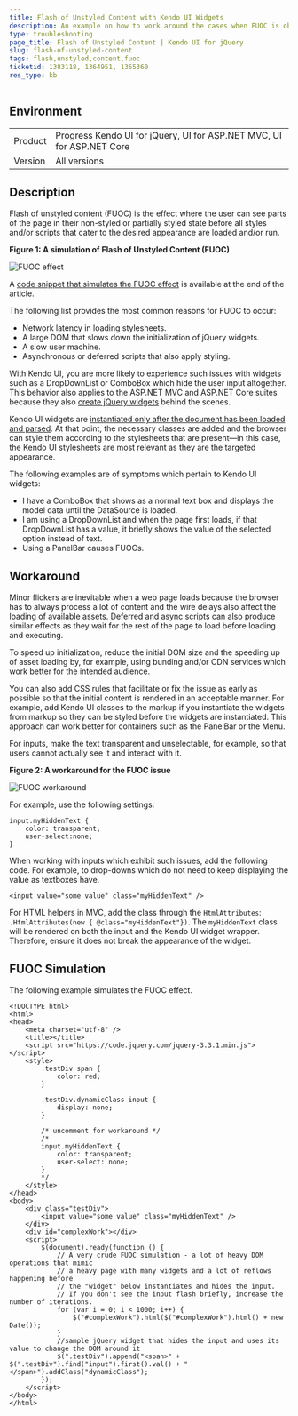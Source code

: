 ```yaml
---
title: Flash of Unstyled Content with Kendo UI Widgets
description: An example on how to work around the cases when FUOC is observed when DOM manipulations are used to style a page in Kendo UI.
type: troubleshooting
page_title: Flash of Unstyled Content | Kendo UI for jQuery
slug: flash-of-unstyled-content
tags: flash,unstyled,content,fuoc
ticketid: 1383118, 1364951, 1365360
res_type: kb
---
```


## Environment

<table>
 <tr>
  <td>Product</td>
  <td>Progress Kendo UI for jQuery, UI for ASP.NET MVC, UI for ASP.NET Core</td>
 </tr>
  <tr>
  <td>Version</td>
  <td>All versions</td>
 </tr>
</table>


## Description

Flash of unstyled content (FUOC) is the effect where the user can see parts of the page in their non-styled or partially styled state before all styles and/or scripts that cater to the desired appearance are loaded and/or run.

**Figure 1: A simulation of Flash of Unstyled Content (FUOC)**

![FUOC effect](images/fuoc-effect.gif)

A [code snippet that simulates the FUOC effect](#fuoc-simulation) is available at the end of the article.

The following list provides the most common reasons for FUOC to occur:
* Network latency in loading stylesheets.
* A large DOM that slows down the initialization of jQuery widgets.
* A slow user machine.
* Asynchronous or deferred scripts that also apply styling.

With Kendo UI, you are more likely to experience such issues with widgets such as a DropDownList or ComboBox which hide the user input altogether. This behavior also applies to the ASP.NET MVC and ASP.NET Core suites because they also [create jQuery widgets](https://docs.telerik.com/aspnet-mvc/getting-started/kendo-ui-vs-mvc-wrappers) behind the scenes.

Kendo UI widgets are [instantiated only after the document has been loaded and parsed](https://docs.telerik.com/kendo-ui/controls/navigation/panelbar/overview#initialization). At that point, the necessary classes are added and the browser can style them according to the stylesheets that are present&mdash;in this case, the Kendo UI stylesheets are most relevant as they are the targeted appearance.

The following examples are of symptoms which pertain to Kendo UI widgets:
* I have a ComboBox that shows as a normal text box and displays the model data until the DataSource is loaded.
* I am using a DropDownList and when the page first loads, if that DropDownList has a value, it briefly shows the value of the selected option instead of text.
* Using a PanelBar causes FUOCs.

## Workaround

Minor flickers are inevitable when a web page loads because the browser has to always process a lot of content and the wire delays also affect the loading of available assets. Deferred and async scripts can also produce similar effects as they wait for the rest of the page to load before loading and executing.

To speed up initialization, reduce the initial DOM size and the speeding up of asset loading by, for example, using bunding and/or CDN services which work better for the intended audience.

You can also add CSS rules that facilitate or fix the issue as early as possible so that the initial content is rendered in an acceptable manner. For example, add Kendo UI classes to the markup if you instantiate the widgets from markup so they can be styled before the widgets are instantiated. This approach can work better for containers such as the PanelBar or the Menu.

For inputs, make the text transparent and unselectable, for example, so that users cannot actually see it and interact with it.

**Figure 2: A workaround for the FUOC issue**

![FUOC workaround](images/fuoc-workaround.gif)

For example, use the following settings:

```
input.myHiddenText {
    color: transparent;
    user-select:none;
}
```

When working with inputs which exhibit such issues, add the following code. For example, to drop-downs which do not need to keep displaying the value as textboxes have.

```
<input value="some value" class="myHiddenText" />
```

For HTML helpers in MVC, add the class through the `HtmlAttributes`: `.HtmlAttributes(new { @class="myHiddenText"})`. The `myHiddenText` class will be rendered on both the input and the Kendo UI widget wrapper. Therefore, ensure it does not break the appearance of the widget.

## FUOC Simulation

The following example simulates the FUOC effect.

````
<!DOCTYPE html>
<html>
<head>
    <meta charset="utf-8" />
    <title></title>
	<script src="https://code.jquery.com/jquery-3.3.1.min.js"></script>
	<style>
		.testDiv span {
			color: red;
		}

		.testDiv.dynamicClass input {
			display: none;
		}

		/* uncomment for workaround */
		/*
		input.myHiddenText {
			color: transparent;
			user-select: none;
		}
		*/
	</style>
</head>
<body>
	<div class="testDiv">
		<input value="some value" class="myHiddenText" />
	</div>
	<div id="complexWork"></div>
	<script>
		$(document).ready(function () {
			// A very crude FUOC simulation - a lot of heavy DOM operations that mimic
			// a heavy page with many widgets and a lot of reflows happening before
			// the "widget" below instantiates and hides the input.
			// If you don't see the input flash briefly, increase the number of iterations.
			for (var i = 0; i < 1000; i++) {
				$("#complexWork").html($("#complexWork").html() + new Date());
			}
			//sample jQuery widget that hides the input and uses its value to change the DOM around it
			$(".testDiv").append("<span>" + $(".testDiv").find("input").first().val() + "</span>").addClass("dynamicClass");
		});
	</script>
</body>
</html>
````
